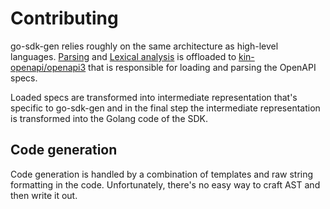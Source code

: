 # Contributing

go-sdk-gen relies roughly on the same architecture as high-level languages. [Parsing](https://en.wikipedia.org/wiki/Parsing) and [Lexical analysis](https://en.wikipedia.org/wiki/Lexical_analysis) is offloaded to [kin-openapi/openapi3]("github.com/getkin/kin-openapi/openapi3") that is responsible for loading and parsing the OpenAPI specs.

Loaded specs are transformed into intermediate representation that's specific to go-sdk-gen and in the final step the intermediate representation is transformed into the Golang code of the SDK.

## Code generation

Code generation is handled by a combination of templates and raw string formatting in the code. Unfortunately, there's no easy way to craft AST and then write it out.

